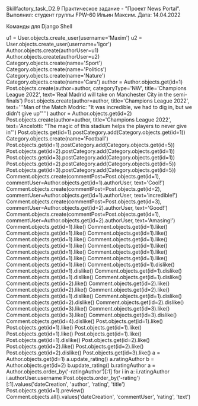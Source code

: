 Skillfactory_task_D2.9
Практическое задание - "Проект News Portal".
Выполнил: студент группы FPW-60 Ильин Максим.
Дата: 14.04.2022

Команды для Django Shell

u1 = User.objects.create_user(username='Maxim')
u2 = User.objects.create_user(username='Igor')
Author.objects.create(authorUser=u1)
Author.objects.create(authorUser=u2)
Category.objects.create(name='Sport')
Category.objects.create(name='Politics')
Category.objects.create(name='Nature')
Category.objects.create(name='Cars')
author = Author.objects.get(id=1)
Post.objects.create(author=author, categoryType='NW', title='Champions League 2022', text='Real Madrid will take on Manchester City in the semi-finals')
Post.objects.create(author=author, title='Champions League 2022', text='''Man of the Match Modric: "It was incredible, we had to dig in, but we didn't give up"''')
author = Author.objects.get(id=2)
Post.objects.create(author=author, title='Champions League 2022', text='Ancelotti: "The magic of this stadium helps the players to never give in"')
Post.objects.get(id=1).postCategory.add(Category.objects.get(id=1))
Category.objects.create(name='Football')
Post.objects.get(id=1).postCategory.add(Category.objects.get(id=5))
Post.objects.get(id=2).postCategory.add(Category.objects.get(id=1))
Post.objects.get(id=3).postCategory.add(Category.objects.get(id=1))
Post.objects.get(id=2).postCategory.add(Category.objects.get(id=5))
Post.objects.get(id=3).postCategory.add(Category.objects.get(id=5))
Comment.objects.create(commentPost=Post.objects.get(id=1), commentUser=Author.objects.get(id=1).authorUser, text='Cool!')
Comment.objects.create(commentPost=Post.objects.get(id=2), commentUser=Author.objects.get(id=1).authorUser, text='incredible!')
Comment.objects.create(commentPost=Post.objects.get(id=3), commentUser=Author.objects.get(id=2).authorUser, text='Good!')
Comment.objects.create(commentPost=Post.objects.get(id=1), commentUser=Author.objects.get(id=2).authorUser, text='Amasing!')
Comment.objects.get(id=1).like()
Comment.objects.get(id=1).like()
Comment.objects.get(id=1).like()
Comment.objects.get(id=1).like()
Comment.objects.get(id=1).like()
Comment.objects.get(id=1).like()
Comment.objects.get(id=1).like()
Comment.objects.get(id=1).like()
Comment.objects.get(id=1).like()
Comment.objects.get(id=1).like()
Comment.objects.get(id=1).like()
Comment.objects.get(id=1).like()
Comment.objects.get(id=1).like()
Comment.objects.get(id=1).dislike()
Comment.objects.get(id=1).dislike()
Comment.objects.get(id=1).dislike()
Comment.objects.get(id=1).dislike()
Comment.objects.get(id=1).dislike()
Comment.objects.get(id=2).like()
Comment.objects.get(id=2).like()
Comment.objects.get(id=2).like()
Comment.objects.get(id=2).like()
Comment.objects.get(id=1).dislike()
Comment.objects.get(id=1).dislike()
Comment.objects.get(id=2).dislike()
Comment.objects.get(id=2).dislike()
Comment.objects.get(id=3).like()
Comment.objects.get(id=3).like()
Comment.objects.get(id=3).like()
Comment.objects.get(id=3).dislike()
Comment.objects.get(id=4).dislike()
Post.objects.get(id=1).like()
Post.objects.get(id=1).like()
Post.objects.get(id=1).like()
Post.objects.get(id=1).like()
Post.objects.get(id=1).like()
Post.objects.get(id=1).dislike()
Post.objects.get(id=2).like()
Post.objects.get(id=2).like()
Post.objects.get(id=2).like()
Post.objects.get(id=2).dislike()
Post.objects.get(id=3).like()
a = Author.objects.get(id=1)
a.update_rating()
a.ratingAuthor
b = Author.objects.get(id=2)
b.update_rating()
b.ratingAuthor
a = Author.objects.order_by('-ratingAuthor')[:1]
for i in a:
i.ratingAuthor
i.authorUser.username
Post.objects.order_by('-rating')[:1].values('dateCreation', 'author', 'rating', 'title')
Post.objects.get(id=1).preview()
Comment.objects.all().values('dateCreation', 'commentUser', 'rating', 'text')

